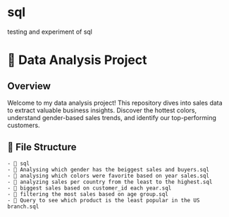 # sql
testing and experiment of sql
# 🚀 Data Analysis Project

## Overview

Welcome to my data analysis project! This repository dives into sales data to extract valuable business insights. Discover the hottest colors, understand gender-based sales trends, and identify our top-performing customers.

## 📂 File Structure

```plaintext
- 📁 sql
- 📄 Analysing which gender has the beiggest sales and buyers.sql
- 📄 analysing which colors were favorite based on year sales.sql
- 📄 analyzing sales per country from the least to the highest.sql
- 📄 biggest sales based on customer_id each year.sql
- 📄 filtering the most sales based on age group.sql
- 📄 Query to see which product is the least popular in the US branch.sql
